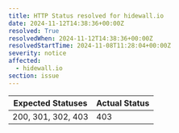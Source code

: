 ```yaml
---
title: HTTP Status resolved for hidewall.io
date: 2024-11-12T14:38:36+00:00Z
resolved: True
resolvedWhen: 2024-11-12T14:38:36+00:00Z
resolvedStartTime: 2024-11-08T11:28:04+00:00Z
severity: notice
affected:
  - hidewall.io
section: issue
---
```


| Expected Statuses | Actual Status  |
|-------------------|----------------|
| 200, 301, 302, 403 | 403 |
